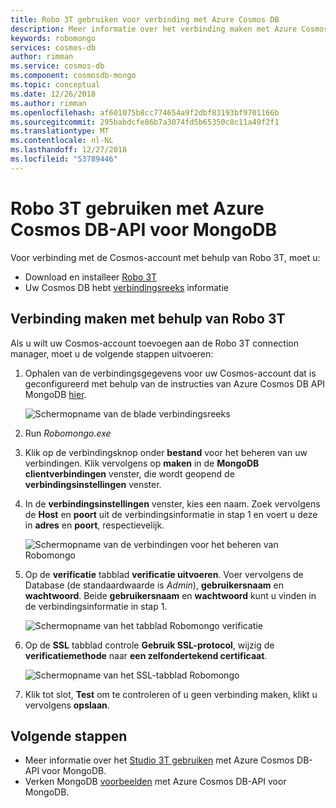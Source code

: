 ```yaml
---
title: Robo 3T gebruiken voor verbinding met Azure Cosmos DB
description: Meer informatie over het verbinding maken met Azure Cosmos DB met behulp van Robo 3T en Azure Cosmos DB-API voor MongoDB
keywords: robomongo
services: cosmos-db
author: rimman
ms.service: cosmos-db
ms.component: cosmosdb-mongo
ms.topic: conceptual
ms.date: 12/26/2018
ms.author: rimman
ms.openlocfilehash: af601075b8cc774654a9f2dbf83193bf9701166b
ms.sourcegitcommit: 295babdcfe86b7a3074fd5b65350c8c11a49f2f1
ms.translationtype: MT
ms.contentlocale: nl-NL
ms.lasthandoff: 12/27/2018
ms.locfileid: "53789446"
---
```

# <a name="use-robo-3t-with-azure-cosmos-dbs-api-for-mongodb"></a>Robo 3T gebruiken met Azure Cosmos DB-API voor MongoDB

Voor verbinding met de Cosmos-account met behulp van Robo 3T, moet u:

* Download en installeer [Robo 3T](https://robomongo.org/)
* Uw Cosmos DB hebt [verbindingsreeks](connect-mongodb-account.md) informatie

## <a name="connect-using-robo-3t"></a>Verbinding maken met behulp van Robo 3T
Als u wilt uw Cosmos-account toevoegen aan de Robo 3T connection manager, moet u de volgende stappen uitvoeren:

1. Ophalen van de verbindingsgegevens voor uw Cosmos-account dat is geconfigureerd met behulp van de instructies van Azure Cosmos DB API MongoDB [hier](connect-mongodb-account.md).

    ![Schermopname van de blade verbindingsreeks](./media/mongodb-robomongo/connectionstringblade.png)
2. Run *Robomongo.exe*

3. Klik op de verbindingsknop onder **bestand** voor het beheren van uw verbindingen. Klik vervolgens op **maken** in de **MongoDB clientverbindingen** venster, die wordt geopend de **verbindingsinstellingen** venster.

4. In de **verbindingsinstellingen** venster, kies een naam. Zoek vervolgens de **Host** en **poort** uit de verbindingsinformatie in stap 1 en voert u deze in **adres** en **poort**, respectievelijk.

    ![Schermopname van de verbindingen voor het beheren van Robomongo](./media/mongodb-robomongo/manageconnections.png)
5. Op de **verificatie** tabblad **verificatie uitvoeren**. Voer vervolgens de Database (de standaardwaarde is *Admin*), **gebruikersnaam** en **wachtwoord**.
Beide **gebruikersnaam** en **wachtwoord** kunt u vinden in de verbindingsinformatie in stap 1.

    ![Schermopname van het tabblad Robomongo verificatie](./media/mongodb-robomongo/authentication.png)
6. Op de **SSL** tabblad controle **Gebruik SSL-protocol**, wijzig de **verificatiemethode** naar **een zelfondertekend certificaat**.

    ![Schermopname van het SSL-tabblad Robomongo](./media/mongodb-robomongo/SSL.png)
7. Klik tot slot, **Test** om te controleren of u geen verbinding maken, klikt u vervolgens **opslaan**.

## <a name="next-steps"></a>Volgende stappen

- Meer informatie over het [Studio 3T gebruiken](mongodb-mongochef.md) met Azure Cosmos DB-API voor MongoDB.
- Verken MongoDB [voorbeelden](mongodb-samples.md) met Azure Cosmos DB-API voor MongoDB.
